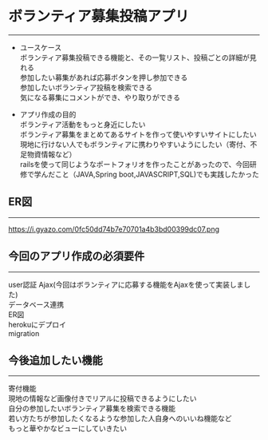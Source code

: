 # ボランティア募集投稿アプリ
***
- ユースケース  
ボランティア募集投稿できる機能と、その一覧リスト、投稿ごとの詳細が見れる  
参加したい募集があれば応募ボタンを押し参加できる  
参加したいボランティア投稿を検索できる  
気になる募集にコメントができ、やり取りができる  

- アプリ作成の目的  
ボランティア活動をもっと身近にしたい  
ボランティア募集をまとめてあるサイトを作って使いやすいサイトにしたい  
現地に行けない人でもボランティアに携わりやすいようにしたい（寄付、不足物資情報など）  
railsを使って同じようなポートフォリオを作ったことがあったので、今回研修で学んだこと（JAVA,Spring boot,JAVASCRIPT,SQL)でも実践したかった  

## ER図
***
https://i.gyazo.com/0fc50dd74b7e70701a4b3bd00399dc07.png

## 今回のアプリ作成の必須要件
***
user認証
Ajax(今回はボランティアに応募する機能をAjaxを使って実装しました)  
データベース連携  
ER図  
herokuにデプロイ  
migration  

## 今後追加したい機能
***
寄付機能  
現地の情報など画像付きでリアルに投稿できるようにしたい  
自分の参加したいボランティア募集を検索できる機能  
若い方たちが参加したくなるような参加した人自身へのいいね機能など   
もっと華やかなビューにしていきたい  
